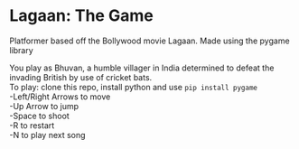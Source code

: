 # Lagaan: The Game
Platformer based off the Bollywood movie Lagaan. Made using the pygame library

You play as Bhuvan, a humble villager in India determined to defeat the invading British by use of cricket bats.</br>
To play: clone this repo, install python and use `pip install pygame` </br>
-Left/Right Arrows to move</br>
-Up Arrow to jump</br>
-Space to shoot</br>
-R to restart</br>
-N to play next song
